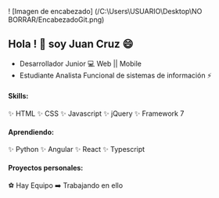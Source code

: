 ! [Imagen de encabezado] (/C:\Users\USUARIO\Desktop\NO BORRAR/EncabezadoGit.png)
## Hola ! 👋 soy Juan Cruz 😄

* Desarrollador Junior 💻 Web || Mobile
* Estudiante Analista Funcional de sistemas de información ⚡

#### Skills:

✨ HTML
✨ CSS
✨ Javascript
✨ jQuery
✨ Framework 7

#### Aprendiendo:

✨ Python
✨ Angular
✨ React
✨ Typescript

#### Proyectos personales:

⚽ Hay Equipo ➡️ Trabajando en ello
